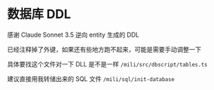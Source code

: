 # 数据库 DDL
感谢 Claude Sonnet 3.5 逆向 entity 生成的 DDL

已经注释掉了外键，如果还有些地方跑不起来，可能是需要手动调整一下

具体要找这个文件对一下 DLL 是不是一样 `/mili/src/dbscript/tables.ts`

建议直接用我转储出来的 SQL 文件 `/mili/sql/init-database`